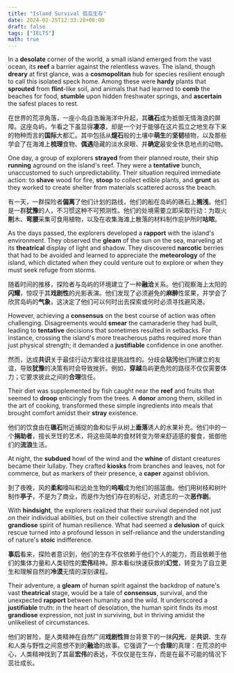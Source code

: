 ```yaml
---
title: "Island Survival 孤岛生存"
date: 2024-02-25T12:33:28+08:00
draft: false
tags: ["IELTS"]
math: true
---
```


In a **desolate** corner of the world, a small island emerged from the vast ocean, its **reef** a barrier against the relentless waves. The island, though **dreary** at first glance, was a **cosmopolitan** hub for species resilient enough to call this isolated speck home. Among these were **hardy** plants that **sprouted** from **flint**-like soil, and animals that had learned to **comb** the beaches for food, **stumble** upon hidden freshwater springs, and **ascertain** the safest places to rest.

在世界的荒凉角落，一座小岛自浩瀚海洋中升起，其**礁石**成为抵御无情海浪的屏障。这座岛屿，乍看之下虽显得**凄凉**，却是一个对于能够在这片孤立之地生存下来的物种而言的**国际**大都汇。其中包括从**燧石**般的土壤中**萌生**的**坚韧**植物，以及那些学会了在海滩上**梳理**食物、**偶遇**隐藏的淡水泉眼、并**确定**最安全休息地点的动物。

One day, a group of explorers **strayed** from their planned route, their ship **running** aground on the island's reef. They were a **tentative** bunch, unaccustomed to such unpredictability. Their situation required immediate action: to **shave** wood for fire, **stoop** to collect edible plants, and **grunt** as they worked to create shelter from materials scattered across the beach.

有一天，一群探险者**偏离**了他们计划的路线，他们的船在岛屿的礁石上**搁浅**。他们是一群**犹豫**的人，不习惯这种不可预测性。他们的处境需要立即采取行动：为取火**削**木、**弯腰**采集可食用植物，以及在收集海滩上散落的材料制作庇护所时**咕哝**。

As the days passed, the explorers developed a **rapport** with the island's environment. They observed the **gleam** of the sun on the sea, marveling at its **theatrical** display of light and shadow. They discovered **narcotic** berries that had to be avoided and learned to appreciate the **meteorology** of the island, which dictated when they could venture out to explore or when they must seek refuge from storms.

随着时间的推移，探险者与岛屿的环境建立了一种**融洽**关系。他们观察海上太阳的**闪耀**，惊叹于其**戏剧性**的光影表演。他们发现了必须避免的**麻醉**性浆果，并学会了欣赏岛屿的**气象**，这决定了他们可以何时出去探索或何时必须寻找避风港。

However, achieving a **consensus** on the best course of action was often challenging. Disagreements would **smear** the camaraderie they had built, leading to **tentative** decisions that sometimes resulted in setbacks. For instance, crossing the island's more treacherous paths required more than just physical strength; it demanded a **justifiable** confidence in one another.

然而，达成**共识**关于最佳行动方案往往是挑战性的。分歧会**玷污**他们所建立的友谊，导致**犹豫**的决策有时会导致挫折。例如，**穿越**岛屿更危险的路径不仅仅需要体力；它要求彼此之间的**合理**信任。

Their diet was supplemented by fish caught near the **reef** and fruits that seemed to **droop** enticingly from the trees. A **donor** among them, skilled in the art of cooking, transformed these simple ingredients into meals that brought comfort amidst their **stray** existence.

他们的饮食由在**礁石**附近捕捉的鱼和似乎从树上**垂落**诱人的水果补充。他们中的一个**捐助者**，擅长烹饪的艺术，将这些简单的食材转变为带来舒适感的餐食，抵御他们的**流浪**生活。

At night, the **subdued** howl of the wind and the **whine** of distant creatures became their lullaby. They crafted **kiosks** from branches and leaves, not for commerce, but as markers of their presence, a **caper** against oblivion.

到了夜晚，风的**柔和**嚎叫和远处生物的**呜咽**成为他们的摇篮曲。他们用树枝和树叶制作**亭子**，不是为了商业，而是作为他们存在的标记，对遗忘的一次**恶作剧**。

With **hindsight**, the explorers realized that their survival depended not just on their individual abilities, but on their collective strength and the **grandiose** spirit of human resilience. What had seemed a **delusion** of quick rescue turned into a profound lesson in self-reliance and the understanding of nature's **stoic** indifference.

**事后**看来，探险者意识到，他们的生存不仅依赖于他们个人的能力，而且依赖于他们的集体力量和人类韧性的**宏伟**精神。原本看似快速获救的**幻觉**，转变为了自立更生和理解自然的**冷漠**无情的深刻课程。

Their adventure, a **gleam** of human spirit against the backdrop of nature's vast **theatrical** stage, would be a tale of **consensus**, survival, and the unexpected **rapport** between humanity and the wild. It underscored a **justifiable** truth: in the heart of desolation, the human spirit finds its most **grandiose** expression, not just in surviving, but in thriving amidst the unlikeliest of circumstances.

他们的冒险，是人类精神在自然广阔**戏剧性**舞台背景下的一抹**闪光**，是**共识**、生存和人类与野性之间意想不到的**融洽**的故事。它强调了一个**合理**的真理：在荒凉的中心，人类精神找到了其最**宏伟**的表达，不仅仅是在生存，而是在最不可能的情况下茁壮成长。
